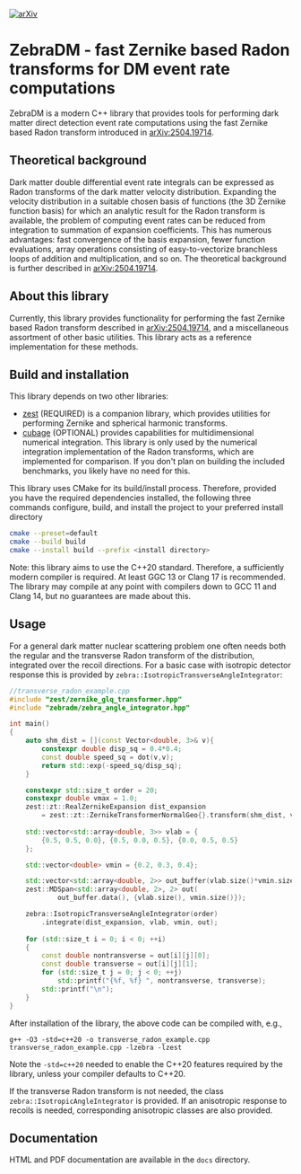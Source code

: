 [![arXiv](https://img.shields.io/badge/arXiv-2504.19714-green?labelColor=red)](https://arxiv.org/abs/2504.19714)

# ZebraDM - fast Zernike based Radon transforms for DM event rate computations

ZebraDM is a modern C++ library that provides tools for performing dark matter direct detection
event rate computations using the fast Zernike based Radon transform introduced in
[arXiv:2504.19714](https://arxiv.org/abs/2504.19714).

## Theoretical background

Dark matter double differential event rate integrals can be expressed as Radon transforms of the
dark matter velocity distribution. Expanding the velocity distribution in a suitable chosen basis
of functions (the 3D Zernike function basis) for which an analytic result for the Radon transform
is available, the problem of computing event rates can be reduced from integration to summation of
expansion coefficients. This has numerous advantages: fast convergence of the basis expansion,
fewer function evaluations, array operations consisting of easy-to-vectorize branchless loops of
addition and multiplication, and so on. The theoretical background is further described in
[arXiv:2504.19714](https://arxiv.org/abs/2504.19714).

## About this library

Currently, this library provides functionality for performing the fast Zernike based Radon
transform described in [arXiv:2504.19714](https://arxiv.org/abs/2504.19714), and a miscellaneous assortment of
other basic utilities. This library acts as a reference implementation for these methods.

## Build and installation

This library depends on two other libraries:
- [zest](https://github.com/sebsassi/zest) (REQUIRED) is a companion library, which provides
utilities for performing Zernike and spherical harmonic transforms.
- [cubage](https://github.com/sebsassi/cubage) (OPTIONAL) provides capabilities for
multidimensional numerical integration. This library is only used by the numerical integration
implementation of the Radon transforms, which are implemented for comparison. If you don't plan on
building the included benchmarks, you likely have no need for this.

This library uses CMake for its build/install process. Therefore, provided you have the required
dependencies installed, the following three commands configure, build, and install the project to
your preferred install directory
```bash
cmake --preset=default
cmake --build build
cmake --install build --prefix <install directory>
```

Note: this library aims to use the C++20 standard. Therefore, a sufficiently modern compiler is
required. At least GGC 13 or Clang 17 is recommended. The library may compile at any point with
compilers down to GCC 11 and Clang 14, but no guarantees are made about this.

## Usage

For a general dark matter nuclear scattering problem one often needs both the regular and the
transverse Radon transform of the distribution, integrated over the recoil directions. For a basic
case with isotropic detector response this is provided by `zebra::IsotropicTransverseAngleIntegrator`:
```cpp
//transverse_radon_example.cpp
#include "zest/zernike_glq_transformer.hpp"
#include "zebradm/zebra_angle_integrator.hpp"

int main()
{
    auto shm_dist = [](const Vector<double, 3>& v){
        constexpr double disp_sq = 0.4*0.4;
        const double speed_sq = dot(v,v);
        return std::exp(-speed_sq/disp_sq);
    }

    constexpr std::size_t order = 20;
    constexpr double vmax = 1.0;
    zest::zt::RealZernikeExpansion dist_expansion
        = zest::zt::ZernikeTransformerNormalGeo{}.transform(shm_dist, vmax, order);
    
    std::vector<std::array<double, 3>> vlab = {
        {0.5, 0.5, 0.0}, {0.5, 0.0, 0.5}, {0.0, 0.5, 0.5}
    };

    std::vector<double> vmin = {0.2, 0.3, 0.4};

    std::vector<std::array<double, 2>> out_buffer(vlab.size()*vmin.size());
    zest::MDSpan<std::array<double, 2>, 2> out(
            out_buffer.data(), {vlab.size(), vmin.size()});

    zebra::IsotropicTransverseAngleIntegrator(order)
        .integrate(dist_expansion, vlab, vmin, out);
    
    for (std::size_t i = 0; i < 0; ++i)
    {
        const double nontransverse = out[i][j][0];
        const double transverse = out[i][j][1];
        for (std::size_t j = 0; j < 0; ++j)
            std::printf("{%f, %f} ", nontransverse, transverse);
        std::printf("\n");
    }
}
```
After installation of the library, the above code can be compiled with, e.g.,
```
g++ -O3 -std=c++20 -o transverse_radon_example.cpp transverse_radon_example.cpp -lzebra -lzest
```
Note the `-std=c++20` needed to enable the C++20 features required by the library, unless your
compiler defaults to C++20.

If the transverse Radon transform is not needed, the class `zebra::IsotropicAngleIntegrator` is
provided. If an anisotropic response to recoils is needed, corresponding anisotropic classes are
also provided.

## Documentation

HTML and PDF documentation are available in the `docs` directory.
